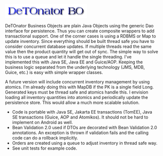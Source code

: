 ![Title](images/title.png)

DeTOnator Business Objects are plain Java Objects using the generic Dao interface for persistence. Thus you can create composite
wrappers to add transactional support. One of the corner cases is using a RDBMS or Map to update inventory. Since everything should
be built thread safe you have to consider concurrent database updates. If multiple threads read the same value then the product
quantity will get out of sync. The simple way to solve this is to use a queue and let it handle the single threading. I've implemented
this with Java SE, Java EE and Guice/AOP. Keeping the business logic separated from the underlying technology (JMS, MDB, Guice, etc.)
is easy with simple wrapper classes.

A future version will include concurrent inventory management by using atomics. I'm already doing this with MapDB if the PK is a
single field Long. Generated keys must be thread safe and atomics handle this. I envision loading all inventory quantities into
atomics and periodically update the persistence store. This would allow a much more scalable solution. 
* Code is portable with Java SE, Jakarta EE transactions (TomEE), Java SE transactions (Guice, AOP and Atomikos). It should not be
hard to implement on Android as well.
* Bean Validation 2.0 used if DTOs are decorated with Bean Validation 2.0 annotations. An exception is thrown if validation fails
and the calling code can do a rollback implicitly.
* Orders are created using a queue to adjust inventory in thread safe way.
* See unit tests for example code.

